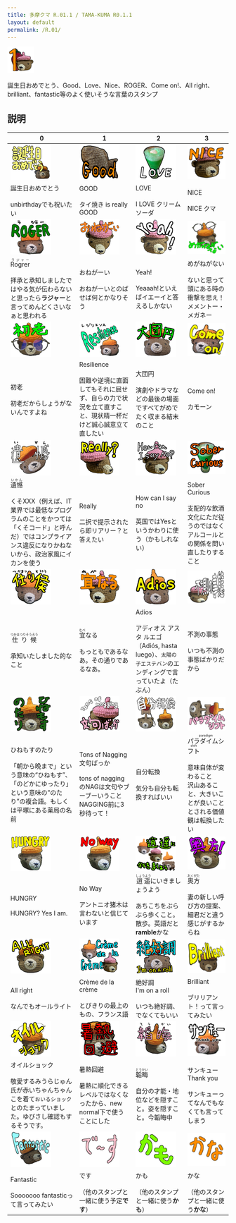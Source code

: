 ```yaml
---
title: 多摩クマ R.01.1 / TAMA-KUMA R0.1.1
layout: default
permalink: /R.01/
---
```


![](images\00_PXL_20240628_100008457_main.png)

誕生日おめでとう、Good、Love、Nice、ROGER、Come on!、All right、brilliant、fantastic等のよく使いそうな言葉のスタンプ

## 説明

| 0 | 1 | 2 | 3 |
|---|---|---|---|
| ![](images\01_PXL_20250218_223224922_誕生日おめでとう.png)| ![](images\02_PXL_20231208_095949460_good.png)| ![](images\03_PXL_20240623_052110621_LOVE.png)| ![](images\04_PXL_20240628_095956204_nice.png)|
|誕生日おめでとう<br/><br/>unbirthdayでも祝いたい|GOOD<br/><br/>タイ焼き is really GOOD|LOVE<br/><br/>I LOVE クリームソーダ|NICE<br/><br/>NICE クマ|
| ![](images\05_IMG_4336_rogrer.png)| ![](images\06_PXL_20240628_100021899_おねがーい.png)| ![](images\07_PXL_20240628_100118865_yeah3.png)| ![](images\08_IMG_4347_めがねがない.png)|
|<ruby>Rogrer<rp>（</rp><rt>ラジャー</rt><rp>）</rp></ruby><br/><br/>拝承と承知しましたではやる気が伝わらないと思ったら**ラジャー**と言ってめんどくさいなぁと思われる|おねがーい<br/><br/>おねがーいとのばせば何とかなりそう|Yeah!<br/><br/>Yeaaah!といえばイエーイと答えるしかない|めがねがない<br/><br/>ないと思って頭にある時の衝撃を思え！メメントー・メガネー|
| ![](images\09_IMG_4345_初老.png)| ![](images\10_IMG_4337_resilience.png)| ![](images\11_IMG_4349_大団円.png)| ![](images\12_IMG_4337_come_on.png)|
|初老<br/><br/>初老だからしょうがないんですよね|Resilience<br/><br/>困難や逆境に直面してもそれに屈せず、自らの力で状況を立て直すこと、現状精一杯だけど誠心誠意立て直したい|大団円<br/><br/>演劇やドラマなどの最後の場面ですべてがめでたく収まる結末のこと|Come on!<br/><br/>カモーン|
| ![](images\13_IMG_4349_遺憾.png)| ![](images\14_PXL_20240628_100057584_really.png)| ![](images\15_PXL_20240628_100118865_how_can_i_say_no.png)| ![](images\16_PXL_20240623_052110621_sober_curious.png)|
|<ruby>遺憾<rp>（</rp><rt>いかん</rt><rp>）</rp></ruby><br/><br/>くそXXX（例えば、IT業界では最低なプログラムのことをかつては「くそコード」と呼んだ）ではコンプライアンス違反になりかねないから、政治家風にイカンを使う|Really<br/><br/>二択で提示されたら即リアリー？と答えたい|How can I say no<br/><br/>英国ではYesというかわりに使う（かもしれない）|Sober Curious<br/><br/>支配的な飲酒文化にただ従うのではなくアルコールとの関係を問い直したりすること|
| ![](images\17_IMG_4334_仕り候.png)| ![](images\18_PXL_20240628_100008457_宜なる.png)| ![](images\19_IMG_4348_adios.png)| ![](images\20_PXL_20240628_100118865_不測の事態.png)|
|<ruby>仕り候<rp>（</rp><rt>つかまつりそうろう</rt><rp>）</rp></ruby><br/><br/>承知いたしました的なこと|<ruby>宜<rp>（</rp><rt>むべ</rt><rp>）</rp></ruby>なる<br/><br/>もっともであるなあ。その通りであるなあ。|Adios<br/><br/>アディオス アスタ ルエゴ（Adiós, hasta luego）、`太陽の子エステバン`のエンディングで言っていたよ（たぶん）|不測の事態<br/><br/>いつも不測の事態ばかりだから|
| ![](images\21_IMG_4342_ひねもすのたり.png)| ![](images\22_PXL_20240628_100057584_文句ばっか.png)| ![](images\23_IMG_4343_自分転換.png)| ![](images\24_IMG_4343_パラダイムシフト.png)|
|ひねもすのたり<br/><br/>「朝から晩まで」という意味の“ひねもす”、「のどかにゆったり」という意味の“のたり”の複合語。もしくは平塚にある薬局の名前|Tons of Nagging<br/>文句ばっか<br/><br/>tons of naggingのNAGは文句やブーブーいうこと<br/>NAGGING前に3秒待って！|自分転換<br/><br/>気分も自分も転換すればいい|<ruby>パラダイムシフト<rp>（</rp><rt>paradigm shift</rt><rp>）</rp></ruby><br/><br/>意味自体が変わること<br/>沢山あること、大きいことが良いこととされる価値観は転換したい|
| ![](images\25_IMG_4338_hungry.png)| ![](images\26_IMG_4338_no_way.png)| ![](images\27_3_kumas_逍遥.png)| ![](images\28_IMG_4340_奥方.png)|
|HUNGRY<br/><br/>HUNGRY? Yes I am.|No Way<br/><br/>アントニオ猪木は言わないと信じています|<ruby>逍遥<rp>（</rp><rt>しょうよう</rt><rp>）</rp></ruby>にいきましょうよう<br/><br/>あちこちをぶらぶら歩くこと。散歩。英語だと**ramble**かな|<ruby>奥方<rp>（</rp><rt>おくがた</rt><rp>）</rp></ruby><br/><br/>妻の新しい呼び方の提案、細君だと違う感じがするからね|
| ![](images\29_IMG_4340_all_right.png)| ![](images\30_3_kumas_Crème_de_la_crème.png)| ![](images\31_IMG_4349_絶好調.png)| ![](images\32_PXL_20250218_223206634_Brilliant.png)|
|All right<br/><br/>なんでもオールライト|Crème de la crème<br/><br/>とびきりの最上のもの、フランス語|絶好調<br/>I'm on a roll<br/><br/>いつも絶好調、でなくてもいい|Brilliant<br/><br/>ブリリアント！って言ってみたい|
| ![](images\33_IMG_4347_オイルショック.png)| ![](images\34_IMG_4339_暑熱回避.png)| ![](images\35_IMG_4341_韜晦.png)| ![](images\36_IMG_4337_サンキュー.png)|
|オイルショック<br/><br/>敬愛するみうらじゅん氏が赤いちゃんちゃんこを着て`おいるショック`とのたまっていました。ゆびさし確認もするそうです。|暑熱回避<br/><br/>暑熱に順化できるレベルではなくなったから、new normal下で使うことにした|<ruby>韜晦<rp>（</rp><rt>とうかい</rt><rp>）</rp></ruby><br/><br/>自分の才能・地位などを隠すこと。姿を隠すこと。今韜晦中|サンキュー<br/>Thank you<br/><br/>サンキューってなんでもなくても言ってしまう|
| ![](images\37_PXL_20250218_223216140_fantastic.png)| ![](images\38_messages_です.png)| ![](images\39_messages_かも.png)| ![](images\40_messages_かな.png)|
|Fantastic<br/><br/>Sooooooo fantasticって言ってみたい|です<br/><br/>（他のスタンプと一緒に使う予定**です**）|かも<br/><br/>（他のスタンプと一緒に使う**かも**）|かな<br/><br/>（他のスタンプと一緒に使う**かな**）|

<!--
誕生日おめでとう
GOOD
LOVE
NICE
<ruby>Rogrer<rp>（</rp><rt>ラジャー</rt><rp>）</rp></ruby>
おねがーい
Yeah!
めがねがない
初老
Resilience
大団円
Come on!
<ruby>遺憾<rp>（</rp><rt>いかん</rt><rp>）</rp></ruby>
Really
How can I say no
Sober Curious
<ruby>仕り候<rp>（</rp><rt>つかまつりそうろう</rt><rp>）</rp></ruby>
<ruby>宜<rp>（</rp><rt>むべ</rt><rp>）</rp></ruby>なる
Adios
不測の事態
ひねもすのたり
Tons of Nagging<br/>文句ばっか
自分転換
<ruby>パラダイムシフト<rp>（</rp><rt>paradigm shift</rt><rp>）</rp></ruby>
HUNGRY
No Way
<ruby>逍遥<rp>（</rp><rt>しょうよう</rt><rp>）</rp></ruby>にいきましょうよう
<ruby>奥方<rp>（</rp><rt>おくがた</rt><rp>）</rp></ruby>
All right
Crème de la crème
絶好調<br/>I'm on a roll
Brilliant
オイルショック
暑熱回避
<ruby>韜晦<rp>（</rp><rt>とうかい</rt><rp>）</rp></ruby>
サンキュー<br/>Thank you
Fantastic
です
かも
かな

-->